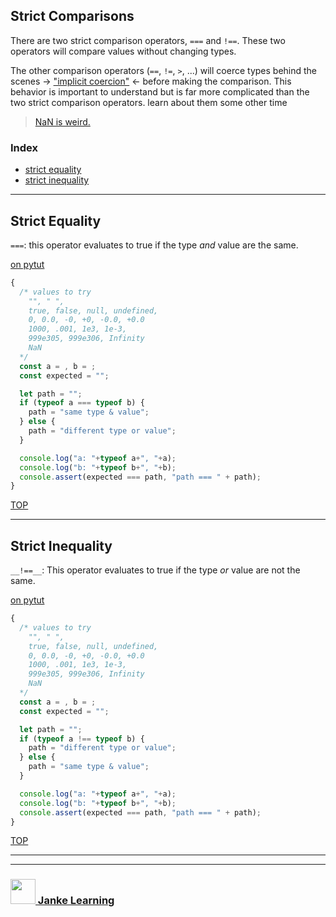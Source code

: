 ## Strict Comparisons

There are two strict comparison operators, ```===``` and ```!==```.  These two operators will compare values without changing types.

The other comparison operators (```==```, ```!=```, ```>```, ...) will coerce types behind the scenes -> ["implicit coercion"](https://github.com/janke-learning/implicit-coercion) <- before making the comparison.  This behavior is important to understand but is far more complicated than the two strict comparison operators.  learn about them some other time

> [NaN is weird.](./nan.md)

### Index
* [strict equality](#strict-equality)
* [strict inequality](#strict-inequality)

---

## Strict Equality


```===```: this operator evaluates to true if the type _and_ value are the same.  

[on pytut](http://www.pythontutor.com/live.html#code=/*%20values%20to%20try%0A%20%20%22%22,%20%22%20%22,%20%0A%20%20true,%20false,%20null,%20undefined,%20%0A%20%200,%200.0,%20-0,%20%2B0,%20-0.0,%20%2B0.0%0A%20%201000,%20.001,%201e3,%201e-3,%20%0A%20%20999e305,%20999e306,%20Infinity%0A%20%20NaN%0A*/%0Aconst%20a%20%3D%20,%20b%20%3D%20%3B%0Aconst%20expected%20%3D%20%22%22%3B%0A%0Alet%20path%20%3D%20%22%22%3B%0Aif%20%28typeof%20a%20%3D%3D%3D%20typeof%20b%29%20%7B%0A%20%20path%20%3D%20%22same%20type%20%26%20value%22%3B%0A%7D%20else%20%7B%0A%20%20path%20%3D%20%22different%20type%20or%20value%22%3B%0A%7D%0A%0Aconsole.assert%28expected%20%3D%3D%3D%20path,%20%22path%20%3D%3D%3D%20%22%20%2B%20path%29%3B&cumulative=false&heapPrimitives=nevernest&mode=display&origin=opt-live.js&py=js&rawInputLstJSON=%5B%5D&textReferences=false)
```js
{
  /* values to try
    "", " ", 
    true, false, null, undefined, 
    0, 0.0, -0, +0, -0.0, +0.0
    1000, .001, 1e3, 1e-3, 
    999e305, 999e306, Infinity
    NaN
  */
  const a = , b = ;
  const expected = "";

  let path = "";
  if (typeof a === typeof b) {
    path = "same type & value";
  } else {
    path = "different type or value";
  }

  console.log("a: "+typeof a+", "+a);
  console.log("b: "+typeof b+", "+b);
  console.assert(expected === path, "path === " + path);
}
```

[TOP](#strict-comparisons)

---

## Strict Inequality


```__!==__```:  This operator evaluates to true if the type _or_ value are not the same.

[on pytut](http://www.pythontutor.com/live.html#code=/*%20values%20to%20try%0A%20%20%22%22,%20%22%20%22,%20%0A%20%20true,%20false,%20null,%20undefined,%20%0A%20%200,%200.0,%20-0,%20%2B0,%20-0.0,%20%2B0.0%0A%20%201000,%20.001,%201e3,%201e-3,%20%0A%20%20999e305,%20999e306,%20Infinity%0A%20%20NaN%0A*/%0Aconst%20a%20%3D%20,%20b%20%3D%20%3B%0Aconst%20expected%20%3D%20%22%22%3B%0A%0Alet%20path%20%3D%20%22%22%3B%0Aif%20%28typeof%20a%20!%3D%3D%20typeof%20b%29%20%7B%0A%20%20path%20%3D%20%22different%20type%22%3B%0A%7D%20else%20%7B%0A%20%20path%20%3D%20%22same%20types%22%3B%0A%7D%0A%0Aconsole.assert%28expected%20%3D%3D%3D%20path,%20%22path%20%3D%3D%3D%20%22%20%2B%20path%29%3B&cumulative=false&heapPrimitives=nevernest&mode=display&origin=opt-live.js&py=js&rawInputLstJSON=%5B%5D&textReferences=false) 
```js
{
  /* values to try
    "", " ", 
    true, false, null, undefined, 
    0, 0.0, -0, +0, -0.0, +0.0
    1000, .001, 1e3, 1e-3, 
    999e305, 999e306, Infinity
    NaN
  */
  const a = , b = ;
  const expected = "";

  let path = "";
  if (typeof a !== typeof b) {
    path = "different type or value";
  } else {
    path = "same type & value";
  }

  console.log("a: "+typeof a+", "+a);
  console.log("b: "+typeof b+", "+b);
  console.assert(expected === path, "path === " + path);
}
```


[TOP](#strict-comparisons)

___
___
### <a href="http://janke-learning.org" target="_blank"><img src="https://user-images.githubusercontent.com/18554853/50098409-22575780-021c-11e9-99e1-962787adaded.png" width="40" height="40"></img> Janke Learning</a>
